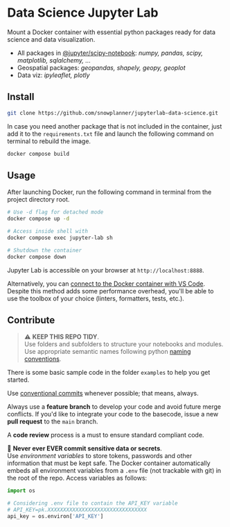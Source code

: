 # Data Science Jupyter Lab

Mount a Docker container with essential python packages ready for data science and data visualization.

- All packages in [@jupyter/scipy-notebook](https://jupyter-docker-stacks.readthedocs.io/en/latest/using/selecting.html#jupyter-scipy-notebook): *numpy, pandas, scipy, matplotlib, sqlalchemy, ...*
- Geospatial packages: *geopandas, shapely, geopy, geoplot*
- Data viz: *ipyleaflet, plotly*

## Install

```bash
git clone https://github.com/snowplanner/jupyterlab-data-science.git
```

In case you need another package that is not included in the container, just add it to the `requirements.txt` file and launch the following command on terminal to rebuild the image.

```bash
docker compose build
```

## Usage

After launching Docker, run the following command in terminal from the project directory root.

```bash
# Use -d flag for detached mode
docker compose up -d

# Access inside shell with
docker compose exec jupyter-lab sh

# Shutdown the container
docker compose down
```

Jupyter Lab is accessible on your browser at `http://localhost:8888`.

Alternatively, you can [connect to the Docker container with VS Code](https://code.visualstudio.com/docs/remote/containers). Despite this method adds some performance overhead, you'll be able to use the toolbox of your choice (linters, formatters, tests, etc.).

## Contribute

> :warning: **KEEP THIS REPO TIDY**.  
> Use folders and subfolders to structure your notebooks and modules. Use appropriate semantic names following python [naming conventions](https://peps.python.org/pep-0008/#prescriptive-naming-conventions).

There is some basic sample code in the folder `examples` to help you get started.

Use [conventional commits](https://www.conventionalcommits.org/en/v1.0.0/) whenever possible; that means, always.

Always use a **feature branch** to develop your code and avoid future merge conflicts. If you'd like to integrate your code to the basecode, issue a new **pull request** to the `main` branch.

A **code review** process is a must to ensure standard compliant code.

:no_entry_sign: **Never ever EVER commit sensitive data or secrets**.  
Use *environment variables* to store tokens, passwords and other information that must be kept safe. The Docker container automatically embeds all environment variables from a `.env` file (not trackable with git) in the root of the repo. Access variables as follows:

```python
import os

# Considering .env file to contain the API_KEY variable
# API_KEY=pk.XXXXXXXXXXXXXXXXXXXXXXXXXXXXXXXX
api_key = os.environ['API_KEY']
```
